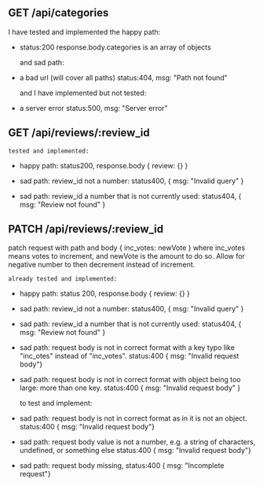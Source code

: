 ## GET /api/categories

  I have tested and implemented the happy path:
- status:200 response.body.categories is an array of objects
  
  and sad path:
- a bad url (will cover all paths)
  status:404, msg: "Path not found"

  and I have implemented but not tested:
- a server error
  status:500, msg: "Server error"

## GET /api/reviews/:review_id

    tested and implemented:

  - happy path: status200, response.body { review: {} }

  - sad path: review_id not a number: status400, { msg: "Invalid query" }
  - sad path: review_id a number that is not currently used: status404, { msg: "Review not found" }

## PATCH /api/reviews/:review_id

  patch request with path and body { inc_votes: newVote } where inc_votes means votes to increment, and newVote is the amount to do so. Allow for negative number to then decrement instead of increment.

    already tested and implemented:
  
  - happy path: status 200, response.body { review: {} }

  - sad path: review_id not a number: status400, { msg: "Invalid query" }

  - sad path: review_id a number that is not currently used: status404, { msg: "Review not found" }

  - sad path: request body is not in correct format with a key typo like "inc_otes" instead of "inc_votes". status:400 { msg: "Invalid request body"}

  - sad path: request body is not in correct format with object being too large: more than one key. status:400 { msg: "Invalid request body" }
  
    to test and implement:

  - sad path: request body is not in correct format as in it is not an object. status:400 { msg: "Invalid request body"}
  - sad path: request body value is not a number, e.g. a string of characters, undefined, or something else status:400 { msg: "Invalid request body"}
  - sad path: request body missing,  status:400 { msg: "Incomplete request"}
  
